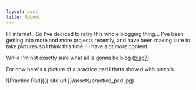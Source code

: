 ```yaml
---
layout: post
title: Reboot
---
```


Hi internet...So I've decided to retry this whole blogging thing...
I've been getting into more and more projects recently, and have been making sure to take pictures so I think this time I'll have alot more content.

While I'm not exactly sure what all is gonna be blog ([blag?](http://xkcd.com/239))

For now here's a picture of a practice pad I thats shoved with piezo's.

![Practice Pad]({{ site.url }}/assets/practice_pad.jpg)

[blag]: http://xkcd.com/239/


